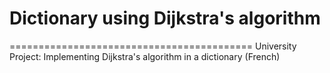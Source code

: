 # Dictionary using Dijkstra's algorithm
==========================================
University Project: Implementing Dijkstra's algorithm in a dictionary (French)
